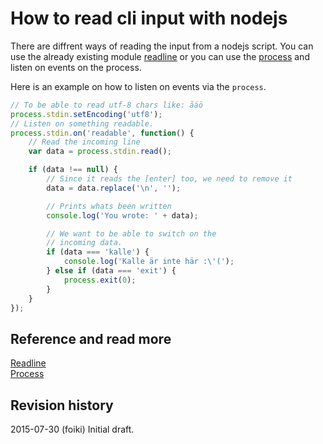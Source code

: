 # How to read cli input with nodejs

There are diffrent ways of reading the input from a nodejs script. You can use the already existing module [readline](https://nodejs.org/api/readline.html) or you can use the [process](https://nodejs.org/api/process.html) and listen on events on the process.

Here is an example on how to listen on events via the `process`.

```javascript
// To be able to read utf-8 chars like: åäö
process.stdin.setEncoding('utf8');
// Listen on something readable.
process.stdin.on('readable', function() {
    // Read the incoming line
    var data = process.stdin.read();

    if (data !== null) {
        // Since it reads the [enter] too, we need to remove it
        data = data.replace('\n', '');

        // Prints whats been written
        console.log('You wrote: ' + data);

        // We want to be able to switch on the
        // incoming data.
        if (data === 'kalle') {
            console.log('Kalle är inte här :\'(');
        } else if (data === 'exit') {
            process.exit(0);
        }
    }
});
```

Reference and read more
------------------------------

[Readline](https://nodejs.org/api/readline.html)    
[Process](https://nodejs.org/api/process.html#process_process_stdin)    

Revision history
------------------------------

2015-07-30 (foiki) Initial draft.
